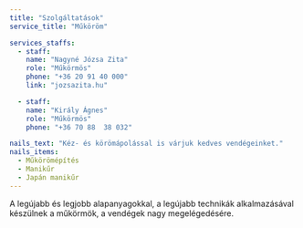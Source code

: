 ```yaml
---
title: "Szolgáltatások"
service_title: "Műköröm"

services_staffs:
  - staff:
    name: "Nagyné Józsa Zita"
    role: "Műkörmös"
    phone: "+36 20 91 40 000"
    link: "jozsazita.hu"

  - staff:
    name: "Király Ágnes"
    role: "Műkörmös"
    phone: "+36 70 88  38 032"

nails_text: "Kéz- és körömápolással is várjuk kedves vendégeinket."
nails_items:
  - Műkörömépítés
  - Manikűr
  - Japán manikűr
---
```


A legújabb és legjobb alapanyagokkal, a legújabb technikák alkalmazásával készülnek a műkörmök, a vendégek nagy megelégedésére.
